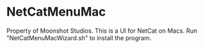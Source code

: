 # NetCatMenuMac
Property of Moonshot Studios.
This is a UI for NetCat on Macs.
Run "NetCatMenuMacWizard.sh" to install the program.
